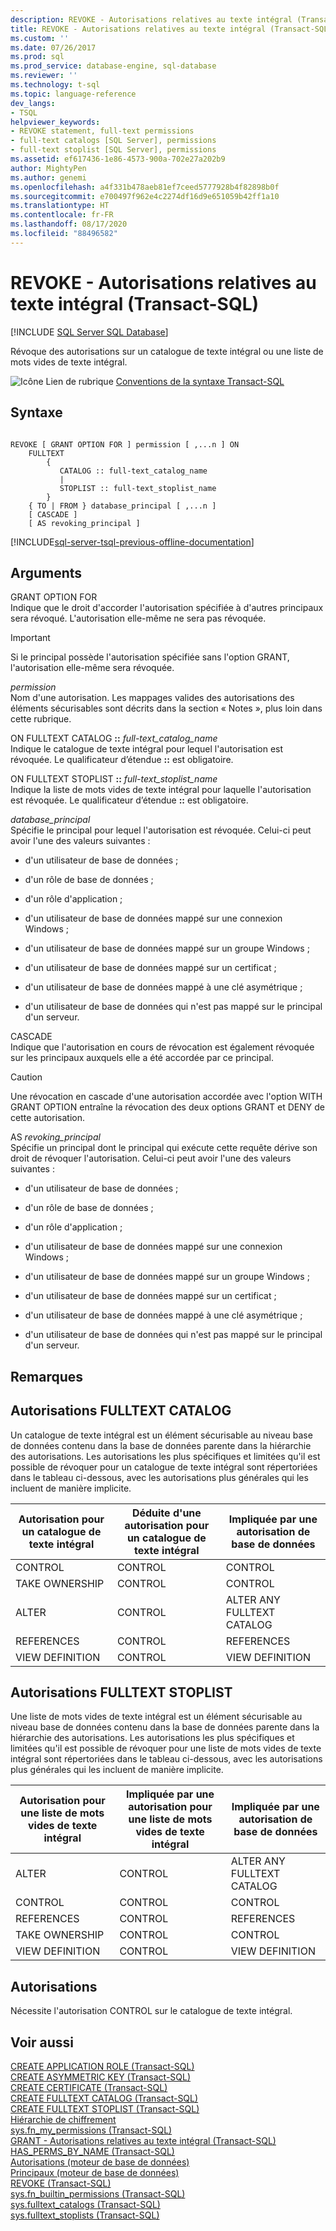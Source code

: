 ```yaml
---
description: REVOKE - Autorisations relatives au texte intégral (Transact-SQL)
title: REVOKE - Autorisations relatives au texte intégral (Transact-SQL) | Microsoft Docs
ms.custom: ''
ms.date: 07/26/2017
ms.prod: sql
ms.prod_service: database-engine, sql-database
ms.reviewer: ''
ms.technology: t-sql
ms.topic: language-reference
dev_langs:
- TSQL
helpviewer_keywords:
- REVOKE statement, full-text permissions
- full-text catalogs [SQL Server], permissions
- full-text stoplist [SQL Server], permissions
ms.assetid: ef617436-1e86-4573-900a-702e27a202b9
author: MightyPen
ms.author: genemi
ms.openlocfilehash: a4f331b478aeb81ef7ceed5777928b4f82898b0f
ms.sourcegitcommit: e700497f962e4c2274df16d9e651059b42ff1a10
ms.translationtype: HT
ms.contentlocale: fr-FR
ms.lasthandoff: 08/17/2020
ms.locfileid: "88496582"
---
```

# <a name="revoke-full-text-permissions-transact-sql"></a>REVOKE - Autorisations relatives au texte intégral (Transact-SQL)
[!INCLUDE [SQL Server SQL Database](../../includes/applies-to-version/sql-asdb.md)]

  Révoque des autorisations sur un catalogue de texte intégral ou une liste de mots vides de texte intégral.  
  
 ![Icône Lien de rubrique](../../database-engine/configure-windows/media/topic-link.gif "Icône du lien de rubrique") [Conventions de la syntaxe Transact-SQL](../../t-sql/language-elements/transact-sql-syntax-conventions-transact-sql.md)  
  
## <a name="syntax"></a>Syntaxe  
  
```syntaxsql
  
REVOKE [ GRANT OPTION FOR ] permission [ ,...n ] ON  
    FULLTEXT   
        {  
           CATALOG :: full-text_catalog_name  
           |  
           STOPLIST :: full-text_stoplist_name  
        }  
    { TO | FROM } database_principal [ ,...n ]  
    [ CASCADE ]  
    [ AS revoking_principal ]  
```  
  
[!INCLUDE[sql-server-tsql-previous-offline-documentation](../../includes/sql-server-tsql-previous-offline-documentation.md)]

## <a name="arguments"></a>Arguments
 GRANT OPTION FOR  
 Indique que le droit d'accorder l'autorisation spécifiée à d'autres principaux sera révoqué. L'autorisation elle-même ne sera pas révoquée.  
  
> [!IMPORTANT]  
>  Si le principal possède l'autorisation spécifiée sans l'option GRANT, l'autorisation elle-même sera révoquée.  
  
 *permission*  
 Nom d'une autorisation. Les mappages valides des autorisations des éléments sécurisables sont décrits dans la section « Notes », plus loin dans cette rubrique.  
  
 ON FULLTEXT CATALOG **::** _full-text_catalog_name_  
 Indique le catalogue de texte intégral pour lequel l'autorisation est révoquée. Le qualificateur d’étendue **::** est obligatoire.  
  
 ON FULLTEXT STOPLIST **::** _full-text_stoplist_name_  
 Indique la liste de mots vides de texte intégral pour laquelle l'autorisation est révoquée. Le qualificateur d’étendue **::** est obligatoire.  
  
 *database_principal*  
 Spécifie le principal pour lequel l'autorisation est révoquée. Celui-ci peut avoir l'une des valeurs suivantes :  
  
-   d'un utilisateur de base de données ;  
  
-   d'un rôle de base de données ;  
  
-   d'un rôle d'application ;  
  
-   d'un utilisateur de base de données mappé sur une connexion Windows ;  
  
-   d'un utilisateur de base de données mappé sur un groupe Windows ;  
  
-   d'un utilisateur de base de données mappé sur un certificat ;  
  
-   d'un utilisateur de base de données mappé à une clé asymétrique ;  
  
-   d'un utilisateur de base de données qui n'est pas mappé sur le principal d'un serveur.  
  
 CASCADE  
 Indique que l'autorisation en cours de révocation est également révoquée sur les principaux auxquels elle a été accordée par ce principal.  
  
> [!CAUTION]  
>  Une révocation en cascade d'une autorisation accordée avec l'option WITH GRANT OPTION entraîne la révocation des deux options GRANT et DENY de cette autorisation.  
  
 AS *revoking_principal*  
 Spécifie un principal dont le principal qui exécute cette requête dérive son droit de révoquer l'autorisation. Celui-ci peut avoir l'une des valeurs suivantes :  
  
-   d'un utilisateur de base de données ;  
  
-   d'un rôle de base de données ;  
  
-   d'un rôle d'application ;  
  
-   d'un utilisateur de base de données mappé sur une connexion Windows ;  
  
-   d'un utilisateur de base de données mappé sur un groupe Windows ;  
  
-   d'un utilisateur de base de données mappé sur un certificat ;  
  
-   d'un utilisateur de base de données mappé à une clé asymétrique ;  
  
-   d'un utilisateur de base de données qui n'est pas mappé sur le principal d'un serveur.  
  
## <a name="remarks"></a>Remarques  
  
## <a name="fulltext-catalog-permissions"></a>Autorisations FULLTEXT CATALOG  
 Un catalogue de texte intégral est un élément sécurisable au niveau base de données contenu dans la base de données parente dans la hiérarchie des autorisations. Les autorisations les plus spécifiques et limitées qu'il est possible de révoquer pour un catalogue de texte intégral sont répertoriées dans le tableau ci-dessous, avec les autorisations plus générales qui les incluent de manière implicite.  
  
|Autorisation pour un catalogue de texte intégral|Déduite d'une autorisation pour un catalogue de texte intégral|Impliquée par une autorisation de base de données|  
|-----------------------------------|----------------------------------------------|------------------------------------|  
|CONTROL|CONTROL|CONTROL|  
|TAKE OWNERSHIP|CONTROL|CONTROL|  
|ALTER|CONTROL|ALTER ANY FULLTEXT CATALOG|  
|REFERENCES|CONTROL|REFERENCES|  
|VIEW DEFINITION|CONTROL|VIEW DEFINITION|  
  
## <a name="fulltext-stoplist-permissions"></a>Autorisations FULLTEXT STOPLIST  
 Une liste de mots vides de texte intégral est un élément sécurisable au niveau base de données contenu dans la base de données parente dans la hiérarchie des autorisations. Les autorisations les plus spécifiques et limitées qu'il est possible de révoquer pour une liste de mots vides de texte intégral sont répertoriées dans le tableau ci-dessous, avec les autorisations plus générales qui les incluent de manière implicite.  
  
|Autorisation pour une liste de mots vides de texte intégral|Impliquée par une autorisation pour une liste de mots vides de texte intégral|Impliquée par une autorisation de base de données|  
|------------------------------------|-----------------------------------------------|------------------------------------|  
|ALTER|CONTROL|ALTER ANY FULLTEXT CATALOG|  
|CONTROL|CONTROL|CONTROL|  
|REFERENCES|CONTROL|REFERENCES|  
|TAKE OWNERSHIP|CONTROL|CONTROL|  
|VIEW DEFINITION|CONTROL|VIEW DEFINITION|  
  
## <a name="permissions"></a>Autorisations  
 Nécessite l'autorisation CONTROL sur le catalogue de texte intégral.  
  
## <a name="see-also"></a>Voir aussi  
 [CREATE APPLICATION ROLE &#40;Transact-SQL&#41;](../../t-sql/statements/create-application-role-transact-sql.md)   
 [CREATE ASYMMETRIC KEY &#40;Transact-SQL&#41;](../../t-sql/statements/create-asymmetric-key-transact-sql.md)   
 [CREATE CERTIFICATE &#40;Transact-SQL&#41;](../../t-sql/statements/create-certificate-transact-sql.md)   
 [CREATE FULLTEXT CATALOG &#40;Transact-SQL&#41;](../../t-sql/statements/create-fulltext-catalog-transact-sql.md)   
 [CREATE FULLTEXT STOPLIST &#40;Transact-SQL&#41;](../../t-sql/statements/create-fulltext-stoplist-transact-sql.md)   
 [Hiérarchie de chiffrement](../../relational-databases/security/encryption/encryption-hierarchy.md)   
 [sys.fn_my_permissions &#40;Transact-SQL&#41;](../../relational-databases/system-functions/sys-fn-my-permissions-transact-sql.md)   
 [GRANT - Autorisations relatives au texte intégral &#40;Transact-SQL&#41;](../../t-sql/statements/grant-full-text-permissions-transact-sql.md)   
 [HAS_PERMS_BY_NAME &#40;Transact-SQL&#41;](../../t-sql/functions/has-perms-by-name-transact-sql.md)   
 [Autorisations &#40;moteur de base de données&#41;](../../relational-databases/security/permissions-database-engine.md)   
 [Principaux &#40;moteur de base de données&#41;](../../relational-databases/security/authentication-access/principals-database-engine.md)   
 [REVOKE &#40;Transact-SQL&#41;](../../t-sql/statements/revoke-transact-sql.md)   
 [sys.fn_builtin_permissions &#40;Transact-SQL&#41;](../../relational-databases/system-functions/sys-fn-builtin-permissions-transact-sql.md)   
 [sys.fulltext_catalogs &#40;Transact-SQL&#41;](../../relational-databases/system-catalog-views/sys-fulltext-catalogs-transact-sql.md)   
 [sys.fulltext_stoplists &#40;Transact-SQL&#41;](../../relational-databases/system-catalog-views/sys-fulltext-stoplists-transact-sql.md)  
  
  
